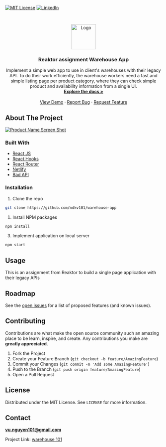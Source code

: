 <!-- PROJECT SHIELDS -->
<!--
*** I'm using markdown "reference style" links for readability.
*** Reference links are enclosed in brackets [ ] instead of parentheses ( ).
*** See the bottom of this document for the declaration of the reference variables
*** for contributors-url, forks-url, etc. This is an optional, concise syntax you may use.
*** https://www.markdownguide.org/basic-syntax/#reference-style-links
-->

[![MIT License][license-shield]][license-url]
[![LinkedIn][linkedin-shield]][linkedin-url]

<!-- PROJECT LOGO -->
<br />
<p align="center">
  <a href="https://github.com/ndkv101/warehouse-app">
    <img src="https://www.flaticon.com/svg/static/icons/svg/3269/3269417.svg" alt="Logo" width="80" height="80">
  </a>

  <h3 align="center">Reaktor assignment Warehouse App</h3>

  <p align="center">
   Implement a simple web app to use in client's warehouses with their legacy API. To do their work efficiently, the warehouse workers need a fast and simple listing page per product category, where they can check simple product and availability information from a single UI.
    <br />
    <a href="https://github.com/ndkv101/warehouse-app"><strong>Explore the docs »</strong></a>
    <br />
    <br />
    <a href="https://github.com/ndkv101/warehouse-app">View Demo</a>
    ·
    <a href="https://github.com/ndkv101/warehouse-app/issues">Report Bug</a>
    ·
    <a href="https://github.com/ndkv101/warehouse-app/issues">Request Feature</a>
  </p>
</p>

<!-- ABOUT THE PROJECT -->

## About The Project

[![Product Name Screen Shot][product-screenshot]](https://i.imgur.com/jxH3JBe.png)

### Built With

- [React JS](https://reactjs.org/)
- [React Hooks](https://reactjs.org/docs/hooks-intro.html)
- [React Router](https://reactrouter.com/)
- [Netlify](https://www.netlify.com/)
- [Bad API](https://bad-api-assignment.reaktor.com/)

<!-- GETTING STARTED -->

### Installation

1. Clone the repo

```sh
git clone https://github.com/ndkv101/warehouse-app
```

1. Install NPM packages

```sh
npm install
```

3. Implement application on local server

```sh
npm start
```

<!-- USAGE EXAMPLES -->

## Usage

This is an assignment from Reaktor to build a single page application with their legacy APIs

<!-- ROADMAP -->

## Roadmap

See the [open issues](https://github.com/ndkv101/warehouse-app/issues) for a list of proposed features (and known issues).

<!-- CONTRIBUTING -->

## Contributing

Contributions are what make the open source community such an amazing place to be learn, inspire, and create. Any contributions you make are **greatly appreciated**.

1. Fork the Project
2. Create your Feature Branch (`git checkout -b feature/AmazingFeature`)
3. Commit your Changes (`git commit -m 'Add some AmazingFeature'`)
4. Push to the Branch (`git push origin feature/AmazingFeature`)
5. Open a Pull Request

<!-- LICENSE -->

## License

Distributed under the MIT License. See `LICENSE` for more information.

<!-- CONTACT -->

## Contact

**vu.nguyen101@gmail.com**

Project Link: [warehouse 101](https://warehouse101.netlify.app/jackets)

<!-- MARKDOWN LINKS & IMAGES -->
<!-- https://www.markdownguide.org/basic-syntax/#reference-style-links -->

[license-shield]: https://img.shields.io/github/license/ndkv101/warehouse-app.svg?style=flat-square
[license-url]: https://github.com/ndkv101/warehouse-app/blob/master/LICENSE
[linkedin-shield]: https://img.shields.io/badge/-LinkedIn-black.svg?style=flat-square&logo=linkedin&colorB=555
[linkedin-url]: https://linkedin.com/in/ndkv9
[product-screenshot]: https://i.imgur.com/jxH3JBe.png
